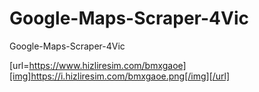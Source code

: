 # Google-Maps-Scraper-4Vic
Google-Maps-Scraper-4Vic

[url=https://www.hizliresim.com/bmxgaoe][img]https://i.hizliresim.com/bmxgaoe.png[/img][/url]
